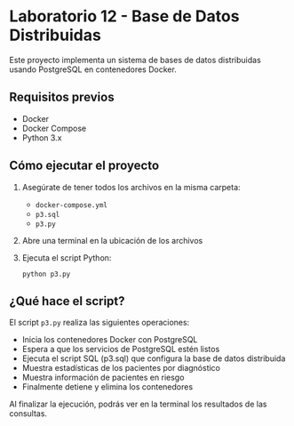 # Laboratorio 12 - Base de Datos Distribuidas

Este proyecto implementa un sistema de bases de datos distribuidas usando PostgreSQL en contenedores Docker.

## Requisitos previos

- Docker
- Docker Compose
- Python 3.x

## Cómo ejecutar el proyecto

1. Asegúrate de tener todos los archivos en la misma carpeta:
   - `docker-compose.yml`
   - `p3.sql`
   - `p3.py`

2. Abre una terminal en la ubicación de los archivos

3. Ejecuta el script Python:
   ```
   python p3.py
   ```

## ¿Qué hace el script?

El script `p3.py` realiza las siguientes operaciones:
- Inicia los contenedores Docker con PostgreSQL
- Espera a que los servicios de PostgreSQL estén listos
- Ejecuta el script SQL (p3.sql) que configura la base de datos distribuida
- Muestra estadísticas de los pacientes por diagnóstico 
- Muestra información de pacientes en riesgo
- Finalmente detiene y elimina los contenedores

Al finalizar la ejecución, podrás ver en la terminal los resultados de las consultas.
